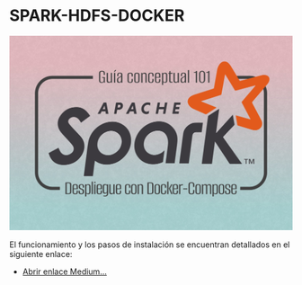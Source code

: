 # SPARK-HDFS-DOCKER

![imagen](https://github.com/bernabeudario/SPARK-HDFS-DOCKER/blob/main/img-portada.jpg?raw=true)
          
El funcionamiento y los pasos de instalación se encuentran detallados en el siguiente enlace:
* [Abrir enlace Medium...](https://medium.com/@dariobernabeu/apache-spark-101-guia-conceptual-8243059fa13b)
